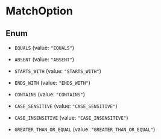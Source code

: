

# MatchOption

## Enum


* `EQUALS` (value: `"EQUALS"`)

* `ABSENT` (value: `"ABSENT"`)

* `STARTS_WITH` (value: `"STARTS_WITH"`)

* `ENDS_WITH` (value: `"ENDS_WITH"`)

* `CONTAINS` (value: `"CONTAINS"`)

* `CASE_SENSITIVE` (value: `"CASE_SENSITIVE"`)

* `CASE_INSENSITIVE` (value: `"CASE_INSENSITIVE"`)

* `GREATER_THAN_OR_EQUAL` (value: `"GREATER_THAN_OR_EQUAL"`)



